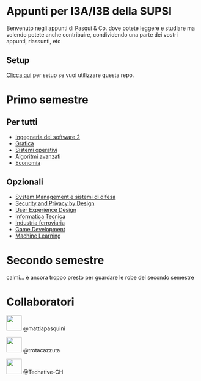 # Appunti per I3A/I3B della SUPSI
Benvenuto negli appunti di Pasqui & Co. dove potete leggere e studiare ma volendo potete anche contribuire, condividendo una parte dei vostri appunti, riassunti, etc
## Setup
[Clicca qui](./setup.md) per setup se vuoi utilizzare questa repo.
# Primo semestre

## Per tutti
- [Ingegneria del software 2](primo_semestre/ingegneria_del_software_2/index.md)
- [Grafica](primo_semestre/grafica/index.md)
- [Sistemi operativi](primo_semestre/sistemi_operativi/index.md)
- [Algoritmi avanzati](primo_semestre/algoritmi_avanzati/index.md)
- [Economia](primo_semestre/economia/index.md)

## Opzionali
- [System Management e sistemi di difesa](primo_semestre/system_management_difesa/index.md)
- [Security and Privacy by Design](primo_semestre/security_privacy_design/index.md)
- [User Experience Design](primo_semestre/user_experience_design/index.md)
- [Informatica Tecnica](primo_semestre/informatica_tecnica/index.md)
- [Industria ferroviaria](primo_semestre/industria_ferroviaria/index.md)
- [Game Development](primo_semestre/game_development/index.md)
- [Machine Learning](primo_semestre/machine_learning/index.md)

# Secondo semestre
calmi... è ancora troppo presto per guardare le robe del secondo semestre

# Collaboratori
[<img src="https://github.com/mattiapasquini.png" width="40">](https://github.com/mattiapasquini) @mattiapasquini

[<img src="https://github.com/trotacazzuta.png" width="40">](https://github.com/trotacazzuta) @trotacazzuta

[<img src="https://github.com/Techative-CH.png" width="40">](https://github.com/Techative-CH) @Techative-CH